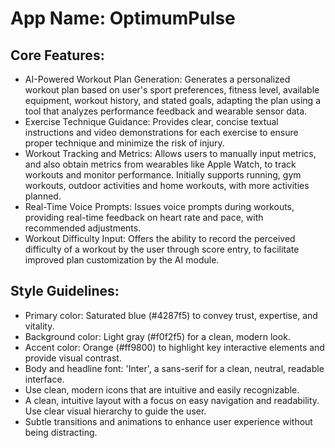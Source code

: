 # **App Name**: OptimumPulse

## Core Features:

- AI-Powered Workout Plan Generation: Generates a personalized workout plan based on user's sport preferences, fitness level, available equipment, workout history, and stated goals, adapting the plan using a tool that analyzes performance feedback and wearable sensor data.
- Exercise Technique Guidance: Provides clear, concise textual instructions and video demonstrations for each exercise to ensure proper technique and minimize the risk of injury.
- Workout Tracking and Metrics: Allows users to manually input metrics, and also obtain metrics from wearables like Apple Watch, to track workouts and monitor performance. Initially supports running, gym workouts, outdoor activities and home workouts, with more activities planned.
- Real-Time Voice Prompts: Issues voice prompts during workouts, providing real-time feedback on heart rate and pace, with recommended adjustments.
- Workout Difficulty Input: Offers the ability to record the perceived difficulty of a workout by the user through score entry, to facilitate improved plan customization by the AI module.

## Style Guidelines:

- Primary color: Saturated blue (#4287f5) to convey trust, expertise, and vitality.
- Background color: Light gray (#f0f2f5) for a clean, modern look.
- Accent color: Orange (#ff9800) to highlight key interactive elements and provide visual contrast.
- Body and headline font: 'Inter', a sans-serif for a clean, neutral, readable interface.
- Use clean, modern icons that are intuitive and easily recognizable.
- A clean, intuitive layout with a focus on easy navigation and readability. Use clear visual hierarchy to guide the user.
- Subtle transitions and animations to enhance user experience without being distracting.